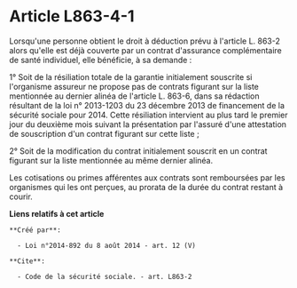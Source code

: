 # Article L863-4-1

Lorsqu'une personne obtient le droit à déduction prévu à l'article L. 863-2 alors qu'elle est déjà couverte par un contrat
d'assurance complémentaire de santé individuel, elle bénéficie, à sa demande : 

1° Soit de la résiliation totale de la garantie initialement souscrite si l'organisme assureur ne propose pas de contrats
figurant sur la liste mentionnée au dernier alinéa de l'article L. 863-6, dans sa rédaction résultant de la loi n° 2013-1203
du 23 décembre 2013 de financement de la sécurité sociale pour 2014. Cette résiliation intervient au plus tard le premier
jour du deuxième mois suivant la présentation par l'assuré d'une attestation de souscription d'un contrat figurant sur cette
liste ; 

2° Soit de la modification du contrat initialement souscrit en un contrat figurant sur la liste mentionnée au même dernier
alinéa. 

Les cotisations ou primes afférentes aux contrats sont remboursées par les organismes qui les ont perçues, au prorata de la
durée du contrat restant à courir.

**Liens relatifs à cet article**

	**Créé par**:

	  - Loi n°2014-892 du 8 août 2014 - art. 12 (V)

	**Cite**:

	  - Code de la sécurité sociale. - art. L863-2

